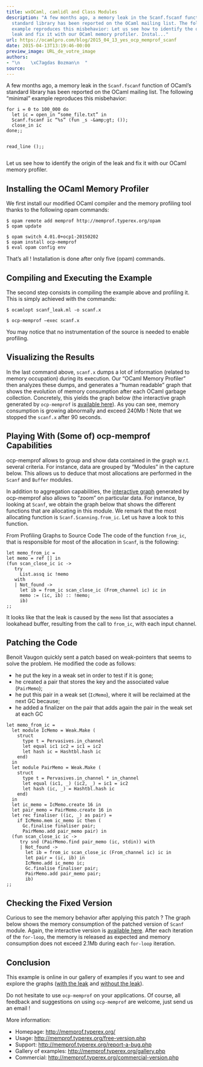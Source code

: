 ```yaml
---
title: wxOCaml, camlidl and Class Modules
description: "A few months ago, a memory leak in the Scanf.fscanf function of OCaml\u2019s
  standard library has been reported on the OCaml mailing list. The following \u201Cminimal\u201D
  example reproduces this misbehavior: Let us see how to identify the origin of the
  leak and fix it with our OCaml memory profiler. Instal..."
url: https://ocamlpro.com/blog/2015_04_13_yes_ocp_memprof_scanf
date: 2015-04-13T13:19:46-00:00
preview_image: URL_de_votre_image
authors:
- "\n    \xC7agdas Bozman\n  "
source:
---
```


<p>A few months ago, a memory leak in the <code>Scanf.fscanf</code> function of OCaml&rsquo;s standard library has been reported on the OCaml mailing list. The following &ldquo;minimal&rdquo; example reproduces this misbehavior:</p>
<pre><code class="language-ocaml">for i = 0 to 100_000 do
  let ic = open_in &ldquo;some_file.txt&rdquo; in
  Scanf.fscanf ic &ldquo;%s&rdquo; (fun _s -&amp;amp;gt; ());
  close_in ic
done;;

read_line ();;
</code></pre>
<p>Let us see how to identify the origin of the leak and fix it with our OCaml memory profiler.</p>
<h2>Installing the OCaml Memory Profiler</h2>
<p>We first install our modified OCaml compiler and the memory profiling tool thanks to the following opam commands:</p>
<pre><code class="language-shell-session">$ opam remote add memprof http://memprof.typerex.org/opam
$ opam update
</code></pre>
<pre><code class="language-shell-session">$ opam switch 4.01.0+ocp1-20150202
$ opam install ocp-memprof
$ eval opam config env
</code></pre>
<p>That&rsquo;s all ! Installation is done after only five (opam) commands.</p>
<h2>Compiling and Executing the Example</h2>
<p>The second step consists in compiling the example above and profiling it. This is simply achieved with the commands:</p>
<pre><code class="language-shell-session">$ ocamlopt scanf_leak.ml -o scanf.x
</code></pre>
<pre><code class="language-shell-session">$ ocp-memprof &ndash;exec scanf.x
</code></pre>
<p>You may notice that no instrumentation of the source is needed to enable profiling.</p>
<h2>Visualizing the Results</h2>
<p>In the last command above, <code>scanf.x</code> dumps a lot of information (related to memory occupation) during its execution. Our &ldquo;OCaml Memory Profiler&rdquo; then analyzes these dumps, and generates a &ldquo;human readable&rdquo; graph that shows the evolution of memory consumption after each OCaml garbage collection. Concretely, this yields the graph below (the interactive graph generated by <code>ocp-memprof</code> is <a href="http://memprof.typerex.org/users/04db0c7fb9232a0829e862d5bb2801fb/2015-03-05_10-54-04_29a20719bf5482a878293ed0effa010f_17729/index.html">available here</a>). As you can see, memory consumption is growing abnormally and exceed 240Mb ! Note that we stopped the <code>scanf.x</code> after 90 seconds.</p>
<h2>Playing With (Some of) ocp-memprof Capabilities</h2>
<p>ocp-memprof allows to group and show data contained in the graph w.r.t. several criteria. For instance, data are grouped by &ldquo;Modules&rdquo; in the capture below. This allows us to deduce that most allocations are performed in the <code>Scanf</code> and <code>Buffer</code> modules.</p>
<p>In addition to aggregation capabilities, the <a href="http://memprof.typerex.org/users/04db0c7fb9232a0829e862d5bb2801fb/2015-03-05_10-54-04_29a20719bf5482a878293ed0effa010f_17729/index.html">interactive graph</a> generated by ocp-memprof also allows to &ldquo;zoom&rdquo; on particular data. For instance, by looking at <code>Scanf</code>, we obtain the graph below that shows the different functions that are allocating in this module. We remark that the most allocating function is <code>Scanf.Scanning.from_ic</code>. Let us have a look to this function.</p>
<p>From Profiling Graphs to Source Code
The code of the function <code>from_ic</code>, that is responsible for most of the allocation in <code>Scanf</code>, is the following:</p>
<pre><code class="language-ocaml">let memo_from_ic =
let memo = ref [] in
(fun scan_close_ic ic -&gt;
   try 
     List.assq ic !memo 
   with
   | Not_found -&gt;
     let ib = from_ic scan_close_ic (From_channel ic) ic in
     memo := (ic, ib) :: !memo;
     ib)
;;
</code></pre>
<p>It looks like that the leak is caused by the <code>memo</code> list that associates a lookahead buffer, resulting from the call to <code>from_ic</code>, with each input channel.</p>
<h2>Patching the Code</h2>
<p>Benoit Vaugon quickly sent a patch based on weak-pointers that seems to solve the problem. He modified the code as follows:</p>
<ul>
<li>he put the key in a weak set in order to test if it is gone;
</li>
<li>he created a pair that stores the key and the associated value (<code>PairMemo</code>);
</li>
<li>he put this pair in a weak set (<code>IcMemo</code>), where it will be reclaimed at the next GC because;
</li>
<li>he added a finalizer on the pair that adds again the pair in the weak set at each GC
</li>
</ul>
<pre><code class="language-ocaml">let memo_from_ic =
  let module IcMemo = Weak.Make (
    struct
      type t = Pervasives.in_channel
      let equal ic1 ic2 = ic1 = ic2
      let hash ic = Hashtbl.hash ic
    end) 
  in
  let module PairMemo = Weak.Make (
    struct
      type t = Pervasives.in_channel * in_channel
      let equal (ic1, _) (ic2, _) = ic1 = ic2
      let hash (ic, _) = Hashtbl.hash ic
    end) 
  in
  let ic_memo = IcMemo.create 16 in
  let pair_memo = PairMemo.create 16 in
  let rec finaliser ((ic, _) as pair) =
    if IcMemo.mem ic_memo ic then (
      Gc.finalise finaliser pair;
      PairMemo.add pair_memo pair) in
  (fun scan_close_ic ic -&gt;
     try snd (PairMemo.find pair_memo (ic, stdin)) with
     | Not_found -&gt;
       let ib = from_ic scan_close_ic (From_channel ic) ic in
       let pair = (ic, ib) in
       IcMemo.add ic_memo ic;
       Gc.finalise finaliser pair;
       PairMemo.add pair_memo pair;
       ib)
;;
</code></pre>
<h2>Checking the Fixed Version</h2>
<p>Curious to see the memory behavior after applying this patch ? The graph below shows the memory consumption of the patched version of <code>Scanf</code> module. Again, the interactive version is <a href="http://memprof.typerex.org/users/04db0c7fb9232a0829e862d5bb2801fb/2015-03-05_13-41-42_a5217e67db7d057bc68baeb1d45d7ce0_28767/index.html">available here</a>. After each iteration of the <code>for-loop</code>, the memory is released as expected and memory consumption does not exceed 2.1Mb during each <code>for-loop</code> iteration.</p>
<h2>Conclusion</h2>
<p>This example is online in our gallery of examples if you want to see and explore the graphs (<a href="http://memprof.typerex.org/users/04db0c7fb9232a0829e862d5bb2801fb/2015-03-05_10-54-04_29a20719bf5482a878293ed0effa010f_17729/">with the leak</a> and <a href="http://memprof.typerex.org/users/04db0c7fb9232a0829e862d5bb2801fb/2015-03-05_13-41-42_a5217e67db7d057bc68baeb1d45d7ce0_28767/">without the leak</a>).</p>
<p>Do not hesitate to use <code>ocp-memprof</code> on your applications. Of course, all feedback and suggestions on using <code>ocp-memprof</code> are welcome, just send us an email !</p>
<p>More information:</p>
<ul>
<li>Homepage: <a href="http://memprof.typerex.org/">http://memprof.typerex.org/</a>
</li>
<li>Usage: <a href="http://memprof.typerex.org/free-version.php">http://memprof.typerex.org/free-version.php</a>
</li>
<li>Support: <a href="http://memprof.typerex.org/report-a-bug.php">http://memprof.typerex.org/report-a-bug.php</a>
</li>
<li>Gallery of examples: <a href="http://memprof.typerex.org/gallery.php">http://memprof.typerex.org/gallery.php</a>
</li>
<li>Commercial: <a href="http://memprof.typerex.org/commercial-version.php">http://memprof.typerex.org/commercial-version.php</a>
</li>
</ul>


